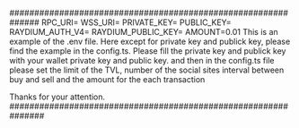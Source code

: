 ##############################################################
RPC_URI= 
WSS_URI=
PRIVATE_KEY=
PUBLIC_KEY=
RAYDIUM_AUTH_V4=
RAYDIUM_PUBLIC_KEY=
AMOUNT=0.01
This is an example of the .env file.
Here except for private key and publick key, please find the example in the config.ts.
Please fill the private key and publick key with your wallet private key and public key.
and then in the config.ts file please set the limit of the TVL, number of the social sites
interval between buy and sell and the amount for the each transaction

Thanks for your attention. 
###############################################################